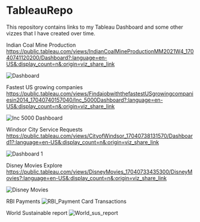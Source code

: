 # TableauRepo
This repository contains links to my Tableau Dashboard and some other vizzes that I have created over time.

Indian Coal Mine Production
https://public.tableau.com/views/IndianCoalMineProductionMM2021W4_17040741120200/Dashboard?:language=en-US&:display_count=n&:origin=viz_share_link

![Dashboard](https://github.com/kanikawarman/TableauRepo/assets/5152135/a4ee1533-7f11-4fc0-8b2e-11ed6b2afb8f)


Fastest US growing companies
https://public.tableau.com/views/FindajobwiththefastestUSgrowingcompaniesin2014_17040740157040/Inc_5000Dashboard?:language=en-US&:display_count=n&:origin=viz_share_link

![Inc  5000 Dashboard](https://github.com/kanikawarman/TableauRepo/assets/5152135/c2f4767d-e90d-4567-bf89-32f94d54c122)


Windsor City Service Requests
https://public.tableau.com/views/CityofWindsor_17040738131570/Dashboard1?:language=en-US&:display_count=n&:origin=viz_share_link

![Dashboard 1](https://github.com/kanikawarman/TableauRepo/assets/5152135/0d9aaca9-3bb3-4180-9e40-3749560d80c4)


Disney Movies Explore
https://public.tableau.com/views/DisneyMovies_17040733435300/DisneyMovies?:language=en-US&:display_count=n&:origin=viz_share_link

![Disney Movies](https://github.com/kanikawarman/TableauRepo/assets/5152135/d8fe55a3-2bce-4fc0-a1cc-3b98f43f925e)

RBI Payments
![RBI_Payment Card Transactions](https://github.com/kanikawarman/TableauRepo/assets/5152135/08cfcfa2-f24b-4c6a-ac23-81ab7af49d30)

World Sustainable report
![World_sus_report](https://github.com/kanikawarman/TableauRepo/assets/5152135/67ce7654-a42a-4693-9dbb-d7205c2c3fe4)


